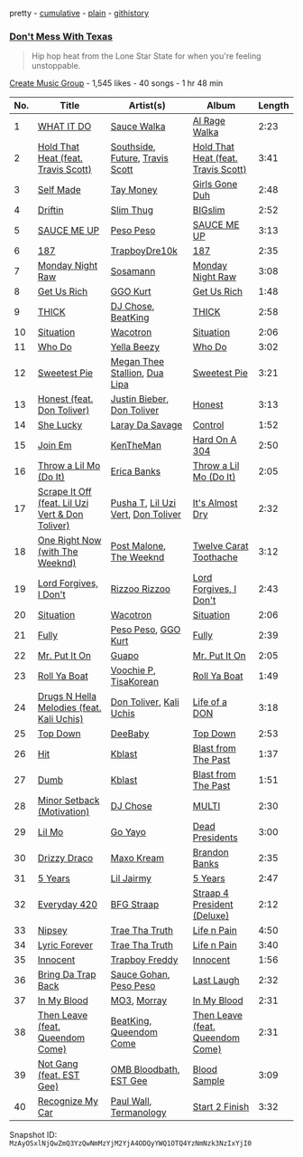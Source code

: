 pretty - [cumulative](/playlists/cumulative/1iiODxaiVpBp522dalIe9V.md) - [plain](/playlists/plain/1iiODxaiVpBp522dalIe9V) - [githistory](https://github.githistory.xyz/mackorone/spotify-playlist-archive/blob/main/playlists/plain/1iiODxaiVpBp522dalIe9V)

### [Don't Mess With Texas](https://open.spotify.com/playlist/1iiODxaiVpBp522dalIe9V)

> Hip hop heat from the Lone Star State for when you're feeling unstoppable.

[Create Music Group](https://open.spotify.com/user/5yxhjtdh364nu3usltc4act75) - 1,545 likes - 40 songs - 1 hr 48 min

| No. | Title | Artist(s) | Album | Length |
|---|---|---|---|---|
| 1 | [WHAT IT DO](https://open.spotify.com/track/4zC6mFyMk5bVSBpES75gtV) | [Sauce Walka](https://open.spotify.com/artist/42yf4QkiE9a252krn9OUCb) | [Al Rage Walka](https://open.spotify.com/album/5eXVjZxcQr9ltUYOoqc1An) | 2:23 |
| 2 | [Hold That Heat \(feat\. Travis Scott\)](https://open.spotify.com/track/6OrTKLtcF7EBayOV2QqkSK) | [Southside](https://open.spotify.com/artist/23DYJsw4uSCguIqiTIDtcN), [Future](https://open.spotify.com/artist/1RyvyyTE3xzB2ZywiAwp0i), [Travis Scott](https://open.spotify.com/artist/0Y5tJX1MQlPlqiwlOH1tJY) | [Hold That Heat \(feat\. Travis Scott\)](https://open.spotify.com/album/27rslGtWf5WEDhLlG05r12) | 3:41 |
| 3 | [Self Made](https://open.spotify.com/track/1WZXUglutCwVIsq524GZMX) | [Tay Money](https://open.spotify.com/artist/6R6EfP43F8ZuMcilsE4zs7) | [Girls Gone Duh](https://open.spotify.com/album/2gsuokG689yNjGsqfygA9E) | 2:48 |
| 4 | [Driftin](https://open.spotify.com/track/2PVYjOAvcQIQvjKN5tsCoE) | [Slim Thug](https://open.spotify.com/artist/0st5vgzw9XkH5ALJiUM1lE) | [BIGslim](https://open.spotify.com/album/3JgtydA6D88Q1yp6oOdxgl) | 2:52 |
| 5 | [SAUCE ME UP](https://open.spotify.com/track/6yjvYzFGeFRx7eH1AfBg9i) | [Peso Peso](https://open.spotify.com/artist/4sUMXGoB71qnOF7H691QGj) | [SAUCE ME UP](https://open.spotify.com/album/1tnKlEOJmVZfdI6KtGj3g9) | 3:13 |
| 6 | [187](https://open.spotify.com/track/41jy5B1ok63UqnfQ13dTyv) | [TrapboyDre10k](https://open.spotify.com/artist/5HWorG0e96YIZj95zBgGm9) | [187](https://open.spotify.com/album/0M3qFGLsiPXyuP49jUuGnR) | 2:35 |
| 7 | [Monday Night Raw](https://open.spotify.com/track/01Y5BE4gJm9Ccqt14KNb13) | [Sosamann](https://open.spotify.com/artist/3Bj81IbILbuj2uEwWXMdXI) | [Monday Night Raw](https://open.spotify.com/album/2SWTeoAr0tJQYpTNIYCWeU) | 3:08 |
| 8 | [Get Us Rich](https://open.spotify.com/track/03LP75GOBmm12FAHxKNRgs) | [GGO Kurt](https://open.spotify.com/artist/0vz5Vjiz8a9dq9PEBACdRG) | [Get Us Rich](https://open.spotify.com/album/3PcY70To4aX8bbMvt9SP6Q) | 1:48 |
| 9 | [THICK](https://open.spotify.com/track/0YYNIGKgAk34vZkV2NySie) | [DJ Chose](https://open.spotify.com/artist/28Jt29jw6Smc3ZkzALTouq), [BeatKing](https://open.spotify.com/artist/5L8p9kDnX2cgoI8VLUL2p4) | [THICK](https://open.spotify.com/album/3ftgaQdeWKruuVNUlsWbyh) | 2:58 |
| 10 | [Situation](https://open.spotify.com/track/5yRFUb6uJF6VD4uxiBMWL2) | [Wacotron](https://open.spotify.com/artist/4CAL0nDGvLhUfQEpwSLnUz) | [Situation](https://open.spotify.com/album/76CRN3sBlR9O0VtMXcYwIf) | 2:06 |
| 11 | [Who Do](https://open.spotify.com/track/5TBEzhlJqpBFwalNZ3FUpx) | [Yella Beezy](https://open.spotify.com/artist/7kwCkEJ384PWm0UQW3hxjS) | [Who Do](https://open.spotify.com/album/7hQEAJdHOrnsSVapYVdzmj) | 3:02 |
| 12 | [Sweetest Pie](https://open.spotify.com/track/7mFj0LlWtEJaEigguaWqYh) | [Megan Thee Stallion](https://open.spotify.com/artist/181bsRPaVXVlUKXrxwZfHK), [Dua Lipa](https://open.spotify.com/artist/6M2wZ9GZgrQXHCFfjv46we) | [Sweetest Pie](https://open.spotify.com/album/4qw41n8iWrdR70Ui3hYBPv) | 3:21 |
| 13 | [Honest \(feat\. Don Toliver\)](https://open.spotify.com/track/116IS04a18L5lKQADerNeb) | [Justin Bieber](https://open.spotify.com/artist/1uNFoZAHBGtllmzznpCI3s), [Don Toliver](https://open.spotify.com/artist/4Gso3d4CscCijv0lmajZWs) | [Honest](https://open.spotify.com/album/3FYzzktY8TFWNCXVGfJZL6) | 3:13 |
| 14 | [She Lucky](https://open.spotify.com/track/0gyVpdysyI3yvTcD9YCPBy) | [Laray Da Savage](https://open.spotify.com/artist/4WfNX2LlcuKMJt7af2KoKr) | [Control](https://open.spotify.com/album/1R10FWbrZGuyB9EgBRAhwi) | 1:52 |
| 15 | [Join Em](https://open.spotify.com/track/03h3onzQ3mkndoFCWIIgMd) | [KenTheMan](https://open.spotify.com/artist/6o4O5GX5kOWAGXtZUedxo3) | [Hard On A 304](https://open.spotify.com/album/6a6DFsmuYzp39qKtn3UJ3P) | 2:50 |
| 16 | [Throw a Lil Mo \(Do It\)](https://open.spotify.com/track/68Smyg3JQ1msbItYvplaXD) | [Erica Banks](https://open.spotify.com/artist/2SXhbucehn00OBVKhzxDyM) | [Throw a Lil Mo \(Do It\)](https://open.spotify.com/album/1TFnaUsUuZ35fNYguyU0Qo) | 2:05 |
| 17 | [Scrape It Off \(feat\. Lil Uzi Vert & Don Toliver\)](https://open.spotify.com/track/1dp8aQANyTRKssDeAYPiZe) | [Pusha T](https://open.spotify.com/artist/0ONHkAv9pCAFxb0zJwDNTy), [Lil Uzi Vert](https://open.spotify.com/artist/4O15NlyKLIASxsJ0PrXPfz), [Don Toliver](https://open.spotify.com/artist/4Gso3d4CscCijv0lmajZWs) | [It's Almost Dry](https://open.spotify.com/album/6o38CdD7CUlZDCFhjZYLDH) | 2:32 |
| 18 | [One Right Now \(with The Weeknd\)](https://open.spotify.com/track/1nltpRhEiXikwDlVn4UADk) | [Post Malone](https://open.spotify.com/artist/246dkjvS1zLTtiykXe5h60), [The Weeknd](https://open.spotify.com/artist/1Xyo4u8uXC1ZmMpatF05PJ) | [Twelve Carat Toothache](https://open.spotify.com/album/3HHNR44YbP7XogMVwzbodx) | 3:12 |
| 19 | [Lord Forgives, I Don't](https://open.spotify.com/track/14yKklaeftP61YcsbzIDfR) | [Rizzoo Rizzoo](https://open.spotify.com/artist/2zaB41HXDxNghkA6X0fgXT) | [Lord Forgives, I Don't](https://open.spotify.com/album/3OuU06ISpBVfx4joRbhoWS) | 2:43 |
| 20 | [Situation](https://open.spotify.com/track/5yRFUb6uJF6VD4uxiBMWL2) | [Wacotron](https://open.spotify.com/artist/4CAL0nDGvLhUfQEpwSLnUz) | [Situation](https://open.spotify.com/album/76CRN3sBlR9O0VtMXcYwIf) | 2:06 |
| 21 | [Fully](https://open.spotify.com/track/3pFpmPbKmlZkn2bx3BjZeZ) | [Peso Peso](https://open.spotify.com/artist/4sUMXGoB71qnOF7H691QGj), [GGO Kurt](https://open.spotify.com/artist/0vz5Vjiz8a9dq9PEBACdRG) | [Fully](https://open.spotify.com/album/7ckUIf6MMU3jx2mYCxIJE5) | 2:39 |
| 22 | [Mr\. Put It On](https://open.spotify.com/track/42ollc35fN6l5HZh8R3jWD) | [Guapo](https://open.spotify.com/artist/1KWQVpABJxgYvLY5pNNZV6) | [Mr\. Put It On](https://open.spotify.com/album/67jVfwe7OzwZniEtB7Ra4Z) | 2:05 |
| 23 | [Roll Ya Boat](https://open.spotify.com/track/7HJPsOW4bdm5IQaUmJr36s) | [Voochie P](https://open.spotify.com/artist/4XxIlRzfz6UtWj0uYTlEy3), [TisaKorean](https://open.spotify.com/artist/6lEhBhAv6HOopjXssi09cq) | [Roll Ya Boat](https://open.spotify.com/album/79Uhig3lsJnBvjSxCU4OQ6) | 1:49 |
| 24 | [Drugs N Hella Melodies \(feat\. Kali Uchis\)](https://open.spotify.com/track/0IX5OFffosy8wk16m1IFCa) | [Don Toliver](https://open.spotify.com/artist/4Gso3d4CscCijv0lmajZWs), [Kali Uchis](https://open.spotify.com/artist/1U1el3k54VvEUzo3ybLPlM) | [Life of a DON](https://open.spotify.com/album/2WmJ5wp5wKBlIJE6FDAIBJ) | 3:18 |
| 25 | [Top Down](https://open.spotify.com/track/4LRJ4BjwtO6bSa6uOMgC5z) | [DeeBaby](https://open.spotify.com/artist/6jxLcPfLvVwcz7bmzOWwwE) | [Top Down](https://open.spotify.com/album/3mnsoQEOO0Fa1gQtQ9XvwJ) | 2:53 |
| 26 | [Hit](https://open.spotify.com/track/27UwYehz35a6GSi7xWd2Th) | [Kblast](https://open.spotify.com/artist/3WyzXUbSj6GlWl379WjHOU) | [Blast from The Past](https://open.spotify.com/album/4LwbmDH8srglysGJtgg4YT) | 1:37 |
| 27 | [Dumb](https://open.spotify.com/track/7KjL4RtMVSpeh9z7ksP25d) | [Kblast](https://open.spotify.com/artist/3WyzXUbSj6GlWl379WjHOU) | [Blast from The Past](https://open.spotify.com/album/4LwbmDH8srglysGJtgg4YT) | 1:51 |
| 28 | [Minor Setback \(Motivation\)](https://open.spotify.com/track/5nys6iywUOomFmHj27chRx) | [DJ Chose](https://open.spotify.com/artist/28Jt29jw6Smc3ZkzALTouq) | [MULTI](https://open.spotify.com/album/01Gyi3UvIcbXejlgpjAYyD) | 2:30 |
| 29 | [Lil Mo](https://open.spotify.com/track/3uRT6vSfTbpsBY3CWthSqe) | [Go Yayo](https://open.spotify.com/artist/3vpv7sEkwDmtjDVP3Q0bXH) | [Dead Presidents](https://open.spotify.com/album/1L1LSLRoUhbwZ7L9ipXN30) | 3:00 |
| 30 | [Drizzy Draco](https://open.spotify.com/track/6gxJg7WCL5xdQCyhm4COF2) | [Maxo Kream](https://open.spotify.com/artist/6xS5PpBWaVYraexEkEjjXv) | [Brandon Banks](https://open.spotify.com/album/2E5FdSQ0pyo7LHW7XxMYUi) | 2:35 |
| 31 | [5 Years](https://open.spotify.com/track/55JPb1FVudHjZnFTvB8LPG) | [Lil Jairmy](https://open.spotify.com/artist/2MqvNhgPzUzBXERkh00GDY) | [5 Years](https://open.spotify.com/album/7gFrVtLi2Oy0EMYaHtNDQM) | 2:47 |
| 32 | [Everyday 420](https://open.spotify.com/track/6gdp9oRXCKd9qpI3uQlIhX) | [BFG Straap](https://open.spotify.com/artist/2HIW5ZZGmdKmy2EH1NtSfL) | [Straap 4 President \(Deluxe\)](https://open.spotify.com/album/2I61uwlP8yI39LVi3lRZRo) | 2:12 |
| 33 | [Nipsey](https://open.spotify.com/track/6XIuFDb0GDBoDB158g3cWy) | [Trae Tha Truth](https://open.spotify.com/artist/49vCIUW46QY3L5vo1xVFoy) | [Life n Pain](https://open.spotify.com/album/76PAMDh1nAYBlUVO6KmYzg) | 4:50 |
| 34 | [Lyric Forever](https://open.spotify.com/track/1lKWj4OtNZHbMJRzrQPzRd) | [Trae Tha Truth](https://open.spotify.com/artist/49vCIUW46QY3L5vo1xVFoy) | [Life n Pain](https://open.spotify.com/album/76PAMDh1nAYBlUVO6KmYzg) | 3:40 |
| 35 | [Innocent](https://open.spotify.com/track/2avmyABkpcU1mAt2eCqher) | [Trapboy Freddy](https://open.spotify.com/artist/2ZF0d4lkHLE6MIbVmpN6nN) | [Innocent](https://open.spotify.com/album/3Gu85oF6ks4XUKJ841VEET) | 1:56 |
| 36 | [Bring Da Trap Back](https://open.spotify.com/track/5RdKxIDnodqf0rxnKwzr5l) | [Sauce Gohan](https://open.spotify.com/artist/05tdr8wxoalGhDOMx38FhL), [Peso Peso](https://open.spotify.com/artist/4sUMXGoB71qnOF7H691QGj) | [Last Laugh](https://open.spotify.com/album/4eKBs5c55cj5t6gRZnQZU3) | 2:32 |
| 37 | [In My Blood](https://open.spotify.com/track/4hwMIdB0srOKoCqclPHVLU) | [MO3](https://open.spotify.com/artist/44JEJiBvti7NiEhAfzWstv), [Morray](https://open.spotify.com/artist/44vREmJC0OlVZjZaGLqVEd) | [In My Blood](https://open.spotify.com/album/734djBeY2I4FYSQ0zjTcMg) | 2:31 |
| 38 | [Then Leave \(feat\. Queendom Come\)](https://open.spotify.com/track/2Xoc4gqPbBa3QHKpBLJ5l8) | [BeatKing](https://open.spotify.com/artist/5L8p9kDnX2cgoI8VLUL2p4), [Queendom Come](https://open.spotify.com/artist/0tFnayGz6sZxgRf1YS5VmI) | [Then Leave \(feat\. Queendom Come\)](https://open.spotify.com/album/5jFxVCrLnJFT1pDeJBgsYG) | 2:31 |
| 39 | [Not Gang \(feat\. EST Gee\)](https://open.spotify.com/track/5FomOoKIQFmXKalg8ORKf0) | [OMB Bloodbath](https://open.spotify.com/artist/791JV2CttYVOeGa9F6Kdu3), [EST Gee](https://open.spotify.com/artist/4FlG0V0jhLO4qGpayFOphj) | [Blood Sample](https://open.spotify.com/album/1XTLPFNI7FRwXRytYL2ny3) | 3:09 |
| 40 | [Recognize My Car](https://open.spotify.com/track/4zCdZTazA86ShU74nSyRS6) | [Paul Wall](https://open.spotify.com/artist/0k7Xl1pqI3tu8sSEjo5oEg), [Termanology](https://open.spotify.com/artist/7oF48iRjggIDjtfRcmmMvl) | [Start 2 Finish](https://open.spotify.com/album/7aGwbdGoowlYgfEPTZENgT) | 3:32 |

Snapshot ID: `MzAyOSxlNjQwZmQ3YzQwNmMzYjM2YjA4ODQyYWQ1OTQ4YzNmNzk3NzIxYjI0`
